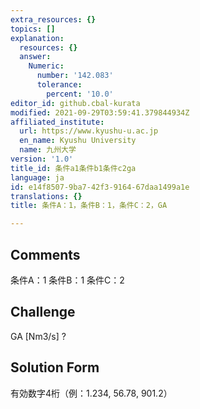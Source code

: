 ```yaml
---
extra_resources: {}
topics: []
explanation:
  resources: {}
  answer:
    Numeric:
      number: '142.083'
      tolerance:
        percent: '10.0'
editor_id: github.cbal-kurata
modified: 2021-09-29T03:59:41.379844934Z
affiliated_institute:
  url: https://www.kyushu-u.ac.jp
  en_name: Kyushu University
  name: 九州大学
version: '1.0'
title_id: 条件a1条件b1条件c2ga
language: ja
id: e14f8507-9ba7-42f3-9164-67daa1499a1e
translations: {}
title: 条件A：1，条件B：1，条件C：2，GA

---
```


## Comments
条件A：1
条件B：1
条件C：2

## Challenge
GA [Nm3/s] ?

## Solution Form
有効数字4桁（例：1.234,  56.78,  901.2）




